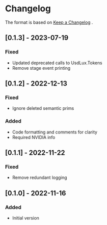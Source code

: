 # Changelog
The format is based on [Keep a Changelog](https://keepachangelog.com/en/1.0.0/) .


## [0.1.3] - 2023-07-19
### Fixed
- Updated deprecated calls to UsdLux.Tokens
- Remove stage event printing

## [0.1.2] - 2022-12-13
### Fixed
- Ignore deleted semantic prims
### Added
- Code formatting and comments for clarity
- Required NVIDIA info

## [0.1.1] - 2022-11-22
### Fixed
- Remove redundant logging

## [0.1.0] - 2022-11-16
### Added
- Initial version